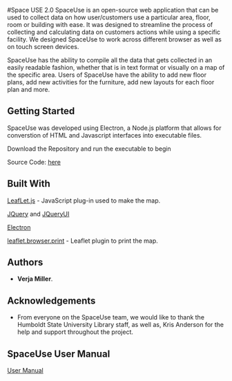 #Space USE 2.0
SpaceUse is an open-source web application that can be used to collect data on how user/customers use a particular area, floor, room or building with ease. It was designed to streamline the process of collecting and calculating data on customers actions while using a specific facility. We designed SpaceUse to work across different browser as well as on touch screen devices.

SpaceUse has the ability to compile all the data that gets collected in an easily readable fashion, whether that is in text format or visually on a map of the specific area. Users of SpaceUse have the ability to add new floor plans, add new activities for the furniture, add new layouts for each floor plan and more. 

## Getting Started
SpaceUse was developed using Electron, a Node.js platform that allows for converstion of HTML and Javascript interfaces into executable files.

Download the Repository and run the executable to begin

Source Code: [here](https://github.com/Benmoony/SpaceUse2.0)

## Built With
[LeafLet.js](https://leafletjs.com/) - JavaScript plug-in used to make the map.

[JQuery](https://jquery.com/) and [JQueryUI](https://jqueryui.com/)

[Electron](https://www.electronjs.org/)

[leaflet.browser.print](https://github.com/Igor-Vladyka/leaflet.browser.print) - Leaflet plugin to print the map.

## Authors
* **Verja Miller**.

## Acknowledgements
* From everyone on the SpaceUse team, we would like to thank the Humboldt State University Library staff, as well as, Kris Anderson for the help and support throughout the project.

## SpaceUse User Manual
[User Manual](https://docs.google.com/document/d/1Qbb-dlis2u87KZwG1Kl00LwKjKE1OTeb29Rze8zwXgI/edit?usp=sharing)
